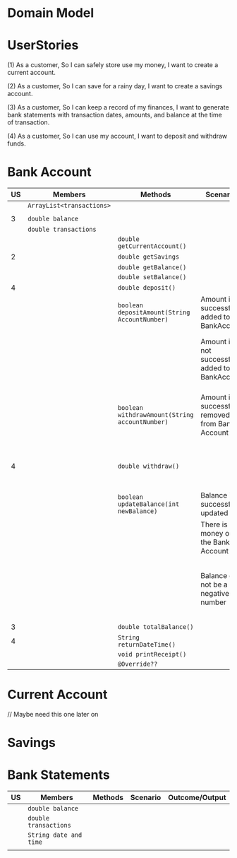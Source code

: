 # Domain Model

# UserStories
(1) As a customer,
So I can safely store use my money,
I want to create a current account.

(2) As a customer,
So I can save for a rainy day,
I want to create a savings account.

(3) As a customer,
So I can keep a record of my finances,
I want to generate bank statements with transaction dates, amounts, and balance at the time of transaction.

(4) As a customer,
So I can use my account,
I want to deposit and withdraw funds.

# Bank Account 
| US | Members                   | Methods                                        | Scenarios                                        | Output/Outcome                                                                                    |
|----|---------------------------|------------------------------------------------|--------------------------------------------------|---------------------------------------------------------------------------------------------------|
|    | `ArrayList<transactions>` |                                                |                                                  |                                                                                                   |
|    |                           |                                                |                                                  |                                                                                                   |
| 3  | `double balance`          |                                                |                                                  |                                                                                                   |
|    | `double transactions`     |                                                |                                                  |                                                                                                   |
|    |                           | `double getCurrentAccount()`                   |                                                  |                                                                                                   |
| 2  |                           | `double getSavings`                            |                                                  |                                                                                                   |
|    |                           | `double getBalance()`                          |                                                  |                                                                                                   |
|    |                           | `double setBalance()`                          |                                                  |                                                                                                   |
| 4  |                           | `double deposit()`                             |                                                  |                                                                                                   |
|    |                           | `boolean depositAmount(String AccountNumber)`  | Amount is successfully added to BankAccount      | Return true                                                                                       |
|    |                           |                                                | Amount is not successfully added to BankAccount  | Print message: The amount is not added to your bank account. Return false                         |
|    |                           | `boolean withdrawAmount(String accountNumber)` | Amount is successfully removed from Bank Account | Print message: The amount is successfully taken off your account. Return true                     |
| 4  |                           | `double withdraw()`                            |                                                  | Print message: The amount is not taken off your account. Return false                             |
|    |                           | `boolean updateBalance(int newBalance)`        | Balance is successfully updated                  |                                                                                                   |
|    |                           |                                                | There is no money on the Bank Account            | Return 0.00                                                                                       |
|    |                           |                                                | Balance can not be a negative number             | Print error message: You can't take money from your account because it cant be a negative number. |
| 3  |                           | `double totalBalance()`                        |                                                  |                                                                                                   |
| 4  |                           | `String returnDateTime()`                      |                                                  |                                                                                                   |
|    |                           | `void printReceipt()`                          |                                                  |                                                                                                   |
|    |                           | `@Override??`                                  |                                                  |                                                                                                   |

# Current Account
// Maybe need this one later on
# Savings
## 

# Bank Statements

| US | Members                | Methods | Scenario | Outcome/Output |
|----|------------------------|---------|----------|----------------|
|    | `double balance`       |         |          |                |
|    | `double transactions`  |         |          |                |
|    | `String date and time` |         |          |                |
|    |                        |         |          |                |
